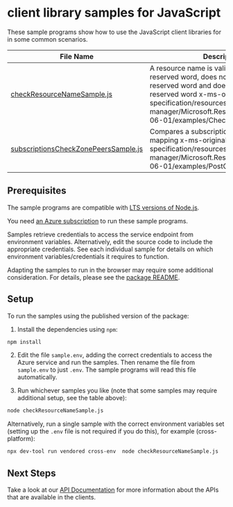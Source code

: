 # client library samples for JavaScript

These sample programs show how to use the JavaScript client libraries for in some common scenarios.

| **File Name**                                                             | **Description**                                                                                                                                                                                                                                                     |
| ------------------------------------------------------------------------- | ------------------------------------------------------------------------------------------------------------------------------------------------------------------------------------------------------------------------------------------------------------------- |
| [checkResourceNameSample.js][checkresourcenamesample]                     | A resource name is valid if it is not a reserved word, does not contains a reserved word and does not start with a reserved word x-ms-original-file: specification/resources/resource-manager/Microsoft.Resources/stable/2016-06-01/examples/CheckResourceName.json |
| [subscriptionsCheckZonePeersSample.js][subscriptionscheckzonepeerssample] | Compares a subscriptions logical zone mapping x-ms-original-file: specification/resources/resource-manager/Microsoft.Resources/stable/2016-06-01/examples/PostCheckZonePeers.json                                                                                   |

## Prerequisites

The sample programs are compatible with [LTS versions of Node.js](https://github.com/nodejs/release#release-schedule).

You need [an Azure subscription][freesub] to run these sample programs.

Samples retrieve credentials to access the service endpoint from environment variables. Alternatively, edit the source code to include the appropriate credentials. See each individual sample for details on which environment variables/credentials it requires to function.

Adapting the samples to run in the browser may require some additional consideration. For details, please see the [package README][package].

## Setup

To run the samples using the published version of the package:

1. Install the dependencies using `npm`:

```bash
npm install
```

2. Edit the file `sample.env`, adding the correct credentials to access the Azure service and run the samples. Then rename the file from `sample.env` to just `.env`. The sample programs will read this file automatically.

3. Run whichever samples you like (note that some samples may require additional setup, see the table above):

```bash
node checkResourceNameSample.js
```

Alternatively, run a single sample with the correct environment variables set (setting up the `.env` file is not required if you do this), for example (cross-platform):

```bash
npx dev-tool run vendored cross-env  node checkResourceNameSample.js
```

## Next Steps

Take a look at our [API Documentation][apiref] for more information about the APIs that are available in the clients.

[checkresourcenamesample]: https://github.com/Azure/azure-sdk-for-js/blob/main/sdk/subscription/arm-subscriptions-profile-2020-09-01-hybrid/samples/v2/javascript/checkResourceNameSample.js
[subscriptionscheckzonepeerssample]: https://github.com/Azure/azure-sdk-for-js/blob/main/sdk/subscription/arm-subscriptions-profile-2020-09-01-hybrid/samples/v2/javascript/subscriptionsCheckZonePeersSample.js
[apiref]: https://docs.microsoft.com/javascript/api/@azure/arm-subscriptions-profile-2020-09-01-hybrid?view=azure-node-preview
[freesub]: https://azure.microsoft.com/free/
[package]: https://github.com/Azure/azure-sdk-for-js/tree/main/sdk/subscription/arm-subscriptions-profile-2020-09-01-hybrid/README.md
